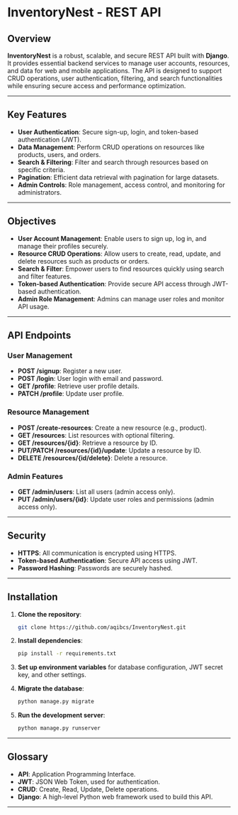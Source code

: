 
# InventoryNest - REST API

## Overview

**InventoryNest** is a robust, scalable, and secure REST API built with **Django**. It provides essential backend services to manage user accounts, resources, and data for web and mobile applications. The API is designed to support CRUD operations, user authentication, filtering, and search functionalities while ensuring secure access and performance optimization.

---

## Key Features

- **User Authentication**: Secure sign-up, login, and token-based authentication (JWT).
- **Data Management**: Perform CRUD operations on resources like products, users, and orders.
- **Search & Filtering**: Filter and search through resources based on specific criteria.
- **Pagination**: Efficient data retrieval with pagination for large datasets.
- **Admin Controls**: Role management, access control, and monitoring for administrators.

---

## Objectives

- **User Account Management**: Enable users to sign up, log in, and manage their profiles securely.
- **Resource CRUD Operations**: Allow users to create, read, update, and delete resources such as products or orders.
- **Search & Filter**: Empower users to find resources quickly using search and filter features.
- **Token-based Authentication**: Provide secure API access through JWT-based authentication.
- **Admin Role Management**: Admins can manage user roles and monitor API usage.

---

## API Endpoints

### User Management
- **POST /signup**: Register a new user.
- **POST /login**: User login with email and password.
- **GET /profile**: Retrieve user profile details.
- **PATCH /profile**: Update user profile.

### Resource Management
- **POST /create-resources**: Create a new resource (e.g., product).
- **GET /resources**: List resources with optional filtering.
- **GET /resources/{id}**: Retrieve a resource by ID.
- **PUT/PATCH /resources/{id}/update**: Update a resource by ID.
- **DELETE /resources/{id/delete}**: Delete a resource.

### Admin Features
- **GET /admin/users**: List all users (admin access only).
- **PUT /admin/users/{id}**: Update user roles and permissions (admin access only).

---

## Security

- **HTTPS**: All communication is encrypted using HTTPS.
- **Token-based Authentication**: Secure API access using JWT.
- **Password Hashing**: Passwords are securely hashed.

---

## Installation

1. **Clone the repository**:
   ```bash
   git clone https://github.com/aqibcs/InventoryNest.git
   ```

2. **Install dependencies**:
   ```bash
   pip install -r requirements.txt
   ```

3. **Set up environment variables** for database configuration, JWT secret key, and other settings.

4. **Migrate the database**:
   ```bash
   python manage.py migrate
   ```

5. **Run the development server**:
   ```bash
   python manage.py runserver
   ```

---

## Glossary

- **API**: Application Programming Interface.
- **JWT**: JSON Web Token, used for authentication.
- **CRUD**: Create, Read, Update, Delete operations.
- **Django**: A high-level Python web framework used to build this API.

---
